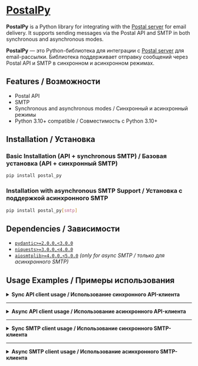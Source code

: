 # [PostalPy](https://pypi.org/project/postal-py/)

**PostalPy** is a Python library for integrating with the [Postal server](https://github.com/postalserver/postal) for
email delivery. It supports sending messages via the Postal API and SMTP in both synchronous and asynchronous modes.

**PostalPy** — это Python-библиотека для интеграции с [Postal server](https://github.com/postalserver/postal) для
email-рассылки. Библиотека поддерживает отправку сообщений через Postal API и SMTP в синхронном и асинхронном режимах.

## Features / Возможности

- Postal API
- SMTP
- Synchronous and asynchronous modes / Синхронный и асинхронный режимы
- Python 3.10+ compatible / Совместимость с Python 3.10+

## Installation / Установка

### Basic Installation (API + synchronous SMTP) / Базовая установка (API + синхронный SMTP)

```bash
pip install postal_py
```

### Installation with asynchronous SMTP Support / Установка с поддержкой асинхронного SMTP

```bash
pip install postal_py[smtp]
```

## Dependencies / Зависимости

- [`pydantic>=2.0.0,<3.0.0`](https://pydantic-docs.helpmanual.io/)
- [`niquests>=3.0.0,<4.0.0`](https://niquests.readthedocs.io/)
- [`aiosmtplib>=4.0.0,<5.0.0`](https://aiosmtplib.readthedocs.io/) *(only for async SMTP / только для асинхронного SMTP)*

## Usage Examples / Примеры использования

<details>
<summary><strong>Sync API client usage / Использование синхронного API-клиента</strong></summary>

```python
from postal_py import PostalPyAPI
from postal_py.api.schemas import (RequestMessageSchema,
                                   RequestAttachmentSchema,
                                   RequestRawMessageSchema,
                                   RequestMessageDetailsSchema,
                                   MessageExpansion)

API_KEY = 'your_api_key'


def main():
    postal = PostalPyAPI(base_url='https://example.com/', api_key=API_KEY, timeout=10)

    # Get message details
    result = postal.get_message_details(
        RequestMessageDetailsSchema(id=2362354, expansions=[MessageExpansion.all])
    )
    print(result)

    # Get deliveries for a message
    result = postal.get_message_deliveries(id=5168706)
    print(result)

    # Send a message
    data = RequestMessageSchema(
        to=['example_1@mail.com', 'example_2@mail.com'],
        cc=['example_3@mail.com'],
        bcc=['example_4@mail.com'],
        from_='MyCompany <mail@example.com>',
        sender='mail@example.com',
        subject='Subject',
        tag='my-tag',
        reply_to='reply@example.com',
        plain_body="This is the plain version",
        html_body='<p>This is the <b>HTML</b> version</p>',
        headers={
            'X-Tracking': True,
            'X-Postal-Tag': 'postal-tag'
        },
        attachments=[
            RequestAttachmentSchema(
                name='img.png',
                content_type='image/png',
                data='iVBesb...PaII='  # base64 encoded file
            )
        ]
    )
    result = postal.send_message(data=data)
    print(result)

    # Send a raw RFC2822 message
    data = RequestRawMessageSchema(
        mail_from='mail@example.com',
        rcpt_to=['example_1@mail.com', 'example_2@mail.com'],
        data="RnJvb...nZS4K"  # base64 encoded RFC2822 message
    )
    result = postal.send_raw_message(data=data)
    print(result)

    postal.close()


if __name__ == '__main__':
    main()
```

</details>

---


<details>
<summary><strong>Async API client usage / Использование асинхронного API-клиента</strong></summary>

```python
import asyncio

from postal_py import AsyncPostalPyAPI
from postal_py.api.schemas import (RequestMessageSchema,
                                   RequestAttachmentSchema,
                                   RequestRawMessageSchema,
                                   RequestMessageDetailsSchema,
                                   MessageExpansion)

API_KEY = 'your_api_key'


async def main():
    postal = AsyncPostalPyAPI(base_url='https://example.com/', api_key=API_KEY, timeout=10)

    # Get message details
    result = await postal.get_message_details(
        RequestMessageDetailsSchema(id=2362354, expansions=[MessageExpansion.all])
    )
    print(result)

    # Get deliveries for a message
    result = await postal.get_message_deliveries(id=5168706)
    print(result)

    # Send a message
    data = RequestMessageSchema(
        to=['example_1@mail.com', 'example_2@mail.com'],
        cc=['example_3@mail.com'],
        bcc=['example_4@mail.com'],
        from_='MyCompany <mail@example.com>',
        sender='mail@example.com',
        subject='Subject',
        tag='my-tag',
        reply_to='reply@example.com',
        plain_body="This is the plain version",
        html_body='<p>This is the <b>HTML</b> version</p>',
        headers={
            'X-Tracking': True,
            'X-Postal-Tag': 'postal-tag'
        },
        attachments=[
            RequestAttachmentSchema(
                name='img.png',
                content_type='image/png',
                data='iVBesb...PaII='  # base64 encoded file
            )
        ]
    )
    result = await postal.send_message(data=data)
    print(result)

    # Send a raw RFC2822 message
    data = RequestRawMessageSchema(
        mail_from='mail@example.com',
        rcpt_to=['example_1@mail.com', 'example_2@mail.com'],
        data="RnJvb...nZS4K"  # base64 encoded RFC2822 message
    )
    result = await postal.send_raw_message(data=data)
    print(result)

    await postal.close()


if __name__ == '__main__':
    asyncio.run(main())
```

</details>

---

<details>
<summary><strong>Sync SMTP client usage / Использование синхронного SMTP-клиента</strong></summary>

```python
from postal_py import PostalPySMTP
from postal_py.smtp.schemas import (SMTPAttachmentSchema,
                                    SMTPMessageSchema)

USERNAME = 'your_smtp_user'
PASSWORD = 'your_smtp_password'


def main():
    postal = PostalPySMTP(
        hostname='example.com',
        port=25,
        username=USERNAME,
        password=PASSWORD
    )

    data = SMTPMessageSchema(
        to=['example_1@mail.com', 'example_2@mail.com'],
        cc=['example_3@mail.com'],
        bcc=['example_4@mail.com'],
        from_='MyCompany <mail@example.com>',
        subject='Subject',
        plain_body="This is the plain version",
        html_body='<p>This is the <b>HTML</b> version</p>',
        headers={
            'X-Tracking': 'true',
            'X-Postal-Tag': 'postal-tag'
        },
        attachments=[
            SMTPAttachmentSchema(
                filename='img.png',
                content_type='image/png',
                data='bytes or base64-encoded file'
            )
        ]
    )

    postal.send_message(data=data)


if __name__ == '__main__':
    main()
```

</details>

---

<details>
<summary><strong>Async SMTP client usage / Использование асинхронного SMTP-клиента</strong></summary>

```python
import asyncio

from postal_py import AsyncPostalPySMTP
from postal_py.smtp.schemas import (SMTPAttachmentSchema,
                                    SMTPMessageSchema)

USERNAME = 'your_smtp_user'
PASSWORD = 'your_smtp_password'


async def main():
    postal = AsyncPostalPySMTP(
        hostname='example.com',
        port=25,
        username=USERNAME,
        password=PASSWORD
    )

    data = SMTPMessageSchema(
        to=['example_1@mail.com', 'example_2@mail.com'],
        cc=['example_3@mail.com'],
        bcc=['example_4@mail.com'],
        from_='MyCompany <mail@example.com>',
        subject='Subject',
        plain_body="This is the plain version",
        html_body='<p>This is the <b>HTML</b> version</p>',
        headers={
            'X-Tracking': 'true',
            'X-Postal-Tag': 'postal-tag'
        },
        attachments=[
            SMTPAttachmentSchema(
                filename='img.png',
                content_type='image/png',
                data='bytes or base64-encoded file'
            )
        ]
    )

    await postal.send_message(data=data)


if __name__ == '__main__':
    asyncio.run(main())
```

</details>


